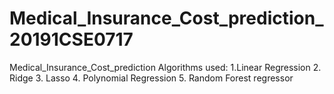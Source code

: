 # Medical_Insurance_Cost_prediction_20191CSE0717
Medical_Insurance_Cost_prediction
Algorithms used:
1.Linear Regression
2. Ridge
3. Lasso
4. Polynomial Regression
5. Random Forest regressor
